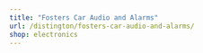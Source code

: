 ```yaml
---
title: "Fosters Car Audio and Alarms"
url: /distington/fosters-car-audio-and-alarms/
shop: electronics
---
```

